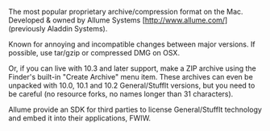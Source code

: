 The most popular proprietary archive/compression format on the Mac. Developed & owned by Allume Systems [http://www.allume.com/] (previously Aladdin Systems).

Known for annoying and incompatible changes between major versions. If possible, use tar/gzip or compressed DMG on OSX.

Or, if you can live with 10.3 and later support, make a ZIP archive using the Finder's built-in "Create Archive" menu item. These archives can even be unpacked with 10.0, 10.1 and 10.2 General/StuffIt versions, but you need to be careful (no resource forks, no names longer than 31 characters).

Allume provide an SDK for third parties to license General/StuffIt technology and embed it into their applications, FWIW.